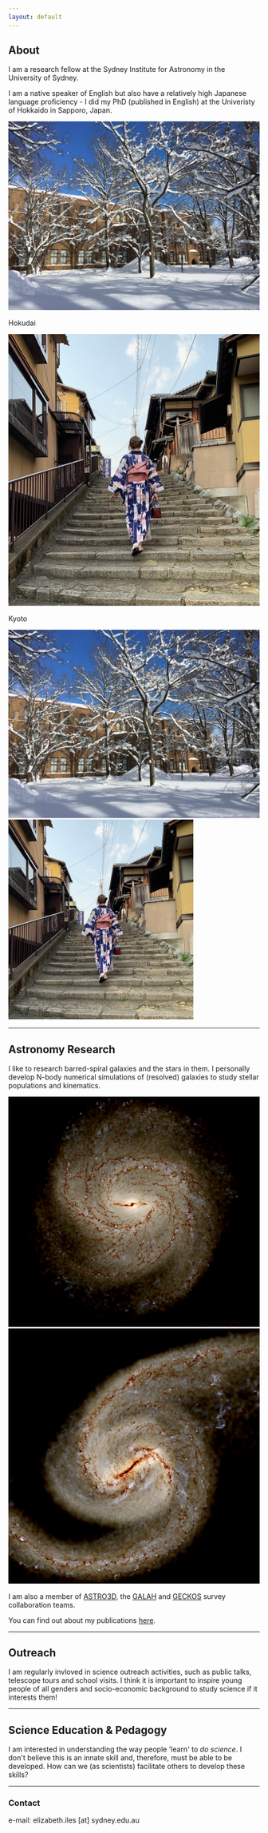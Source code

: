 ```yaml
---
layout: default
---
```


## About

I am a research fellow at the Sydney Institute for Astronomy in the University of Sydney.

I am a native speaker of English but also have a relatively high Japanese language proficiency - I did my PhD (published in English) at the Univeristy of Hokkaido in Sapporo, Japan.  

<div class="polaroid">
	  <img src="./assets/images/HokudaiSnow1.png" alt="Hokudai" style="height:50%">
	  <div class="container">
	  <p>Hokudai</p>
	  </div>
</div>

<div class="polaroid">
	  <img src="./assets/images/MeKyoto.JPG" alt="Kyoto" style="height:50%" border-radius="8px">
	  <div class="container">
	  <p>Kyoto</p>
	  </div>
</div>

![The University of Hokkaido museum building with trees in front covered in snow](./assets/images/HokudaiSnow1.png) ![Me in a yukata walking up stairs in traditional Kyoto](./assets/images/MeKyoto1.png)

 * * *

## Astronomy Research

I like to research barred-spiral galaxies and the stars in them. I personally develop N-body numerical simulations of (resolved) galaxies to study stellar populations and kinematics.

![Synthetic observation image of a spiral galaxy with a bar in the centre](./assets/images/A-IsoB_synthobs.png)
![Synthetic observation image of a two arm spiral galaxy with a bar in the centre](./assets/images/B-TideB_synthobs.png)

I am also a member of <a href="https://astro3d.org.au">ASTRO3D</a>, the <a href="https://www.galah-survey.org">GALAH</a> and <a href="https://geckos-survey.org">GECKOS</a> survey collaboration teams.  

You can find out about my publications [here](./reference-list.html).

* * *

## Outreach

I am regularly invloved in science outreach activities, such as public talks, telescope tours and school visits. I think it is important to inspire young people of all genders and socio-economic background to study science if it interests them!

* * *

## Science Education & Pedagogy

I am interested in understanding the way people 'learn' to *do science*. I don't believe this is an innate skill and, therefore, must be able to be developed. 
How can we (as scientists) facilitate others to develop these skills?  

* * *

### Contact
e-mail: elizabeth.iles [at] sydney.edu.au

